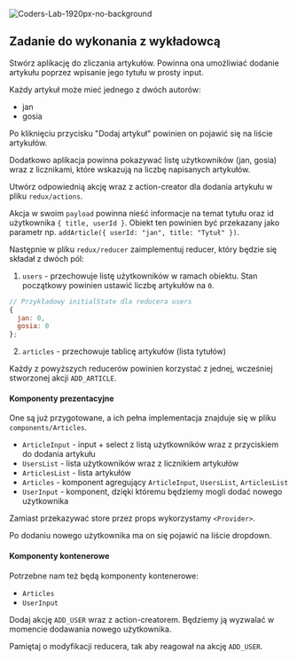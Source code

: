 ![Coders-Lab-1920px-no-background](https://user-images.githubusercontent.com/30623667/104709394-2cabee80-571f-11eb-9518-ea6a794e558e.png)


## Zadanie do wykonania z wykładowcą

Stwórz aplikację do zliczania artykułów. Powinna ona umożliwiać dodanie artykułu poprzez wpisanie jego tytułu w prosty input.

Każdy artykuł może mieć jednego z dwóch autorów:
- jan
- gosia

Po kliknięciu przycisku "Dodaj artykuł" powinien on pojawić się na liście artykułów. 

Dodatkowo aplikacja powinna pokazywać listę użytkowników (jan, gosia) wraz z licznikami, które wskazują na liczbę napisanych artykułów.

Utwórz odpowiednią akcję wraz z action-creator dla dodania artykułu w pliku `redux/actions`.

Akcja w swoim `payload` powinna nieść informacje na temat tytułu oraz id użytkownika `{ title, userId }`. Obiekt ten powinien być przekazany jako parametr np. `addArticle({ userId: "jan", title: "Tytuł" })`.

Następnie w pliku `redux/reducer` zaimplementuj reducer, który będzie się składał z dwóch pól:
1. `users` - przechowuje listę użytkowników w ramach obiektu. Stan początkowy powinien ustawić liczbę artykułów na `0`.
```js
// Przykładowy initialState dla reducera users
{
  jan: 0,
  gosia: 0
};
```
2. `articles` - przechowuje tablicę artykułów (lista tytułów)

Każdy z powyższych reducerów powinien korzystać z jednej, wcześniej stworzonej akcji `ADD_ARTICLE`.


#### Komponenty prezentacyjne
One są już przygotowane, a ich pełna implementacja znajduje się w pliku `components/Articles`.

- `ArticleInput` - input + select z listą użytkowników wraz z przyciskiem do dodania artykułu
- `UsersList` - lista użytkowników wraz z licznikiem artykułów
- `ArticlesList` - lista artykułów
- `Articles` - komponent agregujący `ArticleInput`, `UsersList`, `ArticlesList`
- `UserInput` - komponent, dzięki któremu będziemy mogli dodać nowego użytkownika

Zamiast przekazywać store przez props wykorzystamy `<Provider>`.

Po dodaniu nowego użytkownika ma on się pojawić na liście dropdown.


#### Komponenty kontenerowe
Potrzebne nam też będą komponenty kontenerowe:

- `Articles`
- `UserInput`

Dodaj akcję `ADD_USER` wraz z action-creatorem. Będziemy ją wyzwalać w momencie dodawania nowego użytkownika.

Pamiętaj o modyfikacji reducera, tak aby reagował na akcję `ADD_USER`.
